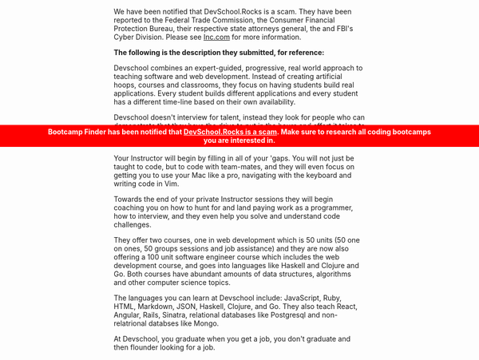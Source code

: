 <div style="left:0; position:fixed; width:100%; top:300px; text-align:center; background-color:red; z-index:5">
  <p style="color:white; max-width:none; margin-bottom:5px; margin-top:5px; padding-left:10%; padding-right:10%; font-weight: bold">
  Bootcamp Finder has been notified that <a style="color:white; text-decoration:underline;" href="
http://www.inc.com/salvador-rodriguez/devschool-coding-bootcamps.html" rel="nofollow" target="_blank">DevSchool.Rocks is a scam</a>. Make sure to research all coding bootcamps you are interested in.
  </p>
</div>

We have been notified that DevSchool.Rocks is a scam. They have been reported to the Federal Trade Commission, the Consumer Financial Protection Bureau, their respective state attorneys general, the and FBI's Cyber Division. Please see <a href="
http://www.inc.com/salvador-rodriguez/devschool-coding-bootcamps.html" rel="nofollow" target="_blank">
Inc.com</a> for more information.

<strong>The following is the description they submitted, for reference:</strong>

Devschool combines an expert-guided, progressive, real world approach to
teaching software and web development. Instead of creating artificial
hoops, courses and classrooms, they focus on having students build real
applications. Every student builds different applications and every student
has a different time-line based on their own availability.

Devschool doesn't interview for talent, instead they look for people who
can demonstrate that they have the drive to put in the hours and effort it
takes to become a paid programmer. Along with proving you are serious about
learning to code, you will need to pass the "no jerk" test.

Your Instructor will begin by filling in all of your 'gaps. You will
not just be taught to code, but to code with team-mates, and they will even
focus on getting you to use your Mac like a pro, navigating with the
keyboard and writing code in Vim.

Towards the end of your private Instructor sessions they will begin
coaching you on how to hunt for and land paying work as a programmer, how
to interview, and they even help you solve and understand code challenges.

They offer two courses, one in web development which is 50 units (50 one on
ones, 50 groups sessions and job assistance) and they are now also offering
a 100 unit software engineer course which includes the web development course,
and goes into languages like Haskell and Clojure and Go. Both courses have
abundant amounts of data structures, algorithms and other computer science
topics.

The languages you can learn at Devschool include: JavaScript, Ruby, HTML,
Markdown, JSON, Haskell, Clojure, and Go. They also teach React, Angular,
Rails, Sinatra, relational databases like Postgresql and non-relatrional
databses like Mongo.

At Devschool, you graduate when you get a job, you don't graduate and then
flounder looking for a job.
